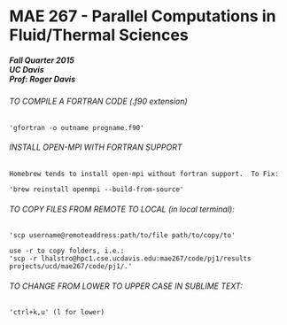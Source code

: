 # MAE 267 - Parallel Computations in Fluid/Thermal Sciences

##### Fall Quarter 2015<br>UC Davis<br>Prof: Roger Davis

###### TO COMPILE A FORTRAN CODE (.f90 extension)

    'gfortran -o outname progname.f90'

###### INSTALL OPEN-MPI WITH FORTRAN SUPPORT
    Homebrew tends to install open-mpi without fortran support.  To Fix:

    'brew reinstall openmpi --build-from-source'

###### TO COPY FILES FROM REMOTE TO LOCAL (in local terminal):

    'scp username@remoteaddress:path/to/file path/to/copy/to'

    use -r to copy folders, i.e.:
    'scp -r lhalstro@hpc1.cse.ucdavis.edu:mae267/code/pj1/results projects/ucd/mae267/code/pj1/.'

###### TO CHANGE FROM LOWER TO UPPER CASE IN SUBLIME TEXT:

    'ctrl+k,u' (l for lower)
